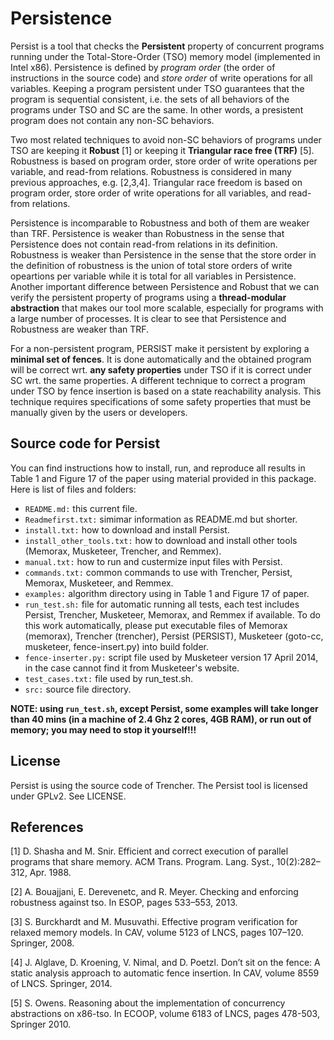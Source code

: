 Persistence
===========

Persist is a tool that checks the **Persistent** property of concurrent programs running under the Total-Store-Order (TSO) memory model (implemented in Intel x86). Persistence is defined by *program order* (the order of instructions in the source code) and *store order* of write operations for all variables. Keeping a program persistent under TSO guarantees that the program is sequential consistent, i.e. the sets of all behaviors of the programs under TSO and SC are the same. In other words, a presistent program does not contain any non-SC behaviors.

Two  most related techniques to avoid non-SC behaviors of programs under TSO are keeping it **Robust** [1] or keeping it **Triangular race free (TRF)** [5]. Robustness is based on program order, store order of write operations per variable, and read-from relations. Robustness is considered in many previous approaches, e.g. [2,3,4]. Triangular race freedom is based on program order, store order of write operations for all variables, and read-from relations.

Persistence is incomparable to Robustness and both of them are weaker than TRF. Persistence is weaker than Robustness in the sense that Persistence does not contain read-from relations in its definition. Robustness is weaker than Persistence in the sense that the store order in the definition of robustness is the union of total store orders of  write opeartions per variable while it is total for all variables in Persistence. Another important difference between Persistence and Robust that we can verify the persistent property of programs using a **thread-modular abstraction** that makes our tool more scalable, especially for programs with a large number of processes. It is clear to see that Persistence and Robustness are weaker than TRF.

For a non-persistent program, PERSIST make it persistent by exploring a **minimal set of fences**. It is done automatically and the obtained program will be correct wrt. **any safety properties** under TSO if it is correct under SC wrt. the same properties. A different technique to correct a program under TSO by fence insertion is based on a state reachability analysis. This technique requires specifications of some safety properties that must be manually given by the users or developers.



## Source code for Persist
You can find instructions how to install, run, and reproduce all results in Table 1 and Figure 17 of the paper using material provided in this package. Here is list of files and folders:

- `README.md:` this current file.
- `Readmefirst.txt:` simimar information as README.md but shorter.
- `install.txt:` how to download and install Persist.
- `install_other_tools.txt:` how to download and install other tools (Memorax, Musketeer, Trencher, and Remmex).
- `manual.txt:` how to run and custermize input files with Persist.
- `commands.txt:` common commands to use with Trencher, Persist, Memorax, Musketeer, and Remmex.
- `examples:`  algorithm directory using in Table 1 and Figure 17 of paper.
- `run_test.sh:` file for automatic running all tests, each test includes Persist, Trencher, Musketeer, Memorax, and Remmex if available. To do this work automatically, please put executable files of Memorax (memorax), Trencher (trencher), Persist (PERSIST), Musketeer (goto-cc, musketeer, fence-insert.py) into build folder. 
- `fence-inserter.py:` script file used by Musketeer version 17 April 2014, in the case cannot find it from Musketeer's website.
- `test_cases.txt:` file used by run_test.sh. 
- `src:` source file directory.

**NOTE: using `run_test.sh`, except Persist, some examples will take longer than 40 mins (in a machine of 2.4 Ghz 2 cores, 4GB RAM), or run out of memory; you may need to stop it yourself!!!**

## License
Persist is using the source code of Trencher. The Persist tool is licensed under GPLv2. 
See LICENSE.
   
## References
[1] D. Shasha and M. Snir. Efficient and correct execution of parallel programs that share memory. ACM Trans. Program. Lang. Syst., 10(2):282–312, Apr. 1988.

[2] A. Bouajjani, E. Derevenetc, and R. Meyer. Checking and enforcing robustness against tso. In ESOP, pages 533–553, 2013.

[3]  S. Burckhardt and M. Musuvathi. Effective program verification for relaxed memory models. In CAV, volume 5123 of LNCS, pages 107–120. Springer, 2008.

[4] J. Alglave, D. Kroening, V. Nimal, and D. Poetzl. Don’t sit on the fence: A static analysis approach to automatic fence insertion. In CAV, volume 8559 of LNCS. Springer, 2014.

[5] S. Owens. Reasoning about the implementation of concurrency abstractions on x86-tso. In ECOOP, volume 6183 of LNCS, pages 478-503, Springer 2010.


